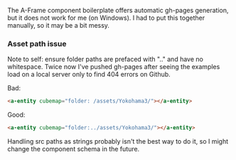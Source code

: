 The A-Frame component boilerplate offers automatic gh-pages generation, but it does not work for me (on Windows). I had to put this together manually, so it may be a bit messy.

### Asset path issue

Note to self: ensure folder paths are prefaced with ".." and have no whitespace. Twice now I've pushed gh-pages after seeing the examples load on a local server only to find 404 errors on Github.

Bad:

```html
<a-entity cubemap="folder: /assets/Yokohama3/"></a-entity>
```

Good:

```html
<a-entity cubemap="folder:../assets/Yokohama3/"></a-entity>
```

Handling src paths as strings probably isn't the best way to do it, so I might change the component schema in the future.
